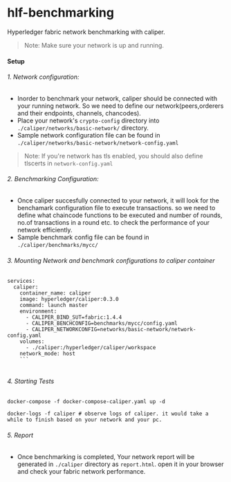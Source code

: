 # hlf-benchmarking
Hyperledger fabric network benchmarking with caliper.

> Note: Make sure your network is up and running.

#### Setup
###### 1. Network configuration:
- Inorder to benchmark your network, caliper should be connected with your running network. So we need to define our network(peers,orderers and their endpoints, channels, chancodes).
- Place your network's ```crypto-config``` directory into ```./caliper/networks/basic-network/``` directory.
- Sample network configuration file can be found in ```./caliper/networks/basic-network/network-config.yaml```
>Note: If you're network has tls enabled, you should also define tlscerts in ```network-config.yaml```

###### 2. Benchmarking Configuration:
- Once caliper succesfully connected to your network, it will look for the benchamark configuration file to execute transactions. so we need to define what chaincode functions to be executed and number of rounds, no.of transactions in a round etc. to check the performance of your network efficiently.
- Sample benchmark config file can be found in ```./caliper/benchmarks/mycc/```

###### 3. Mounting Network and benchmark configurations to caliper container
```
services:
  caliper:
    container_name: caliper
    image: hyperledger/caliper:0.3.0
    command: launch master
    environment:
      - CALIPER_BIND_SUT=fabric:1.4.4
      - CALIPER_BENCHCONFIG=benchmarks/mycc/config.yaml
      - CALIPER_NETWORKCONFIG=networks/basic-network/network-config.yaml
    volumes:
      - ./caliper:/hyperledger/caliper/workspace
    network_mode: host
    ```
    

```
###### 4. Starting Tests

```
docker-compose -f docker-compose-caliper.yaml up -d

docker-logs -f caliper # observe logs of caliper. it would take a while to finish based on your network and your pc.
```

###### 5. Report

- Once benchmarking is completed, Your network report will be generated in ```./caliper``` directory as ```report.html```. open it in your browser and check your fabric network performance.


